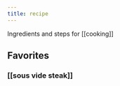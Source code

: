 ```yaml
---
title: recipe
---
```


Ingredients and steps for [[cooking]]

## Favorites

### [[sous vide steak]]
